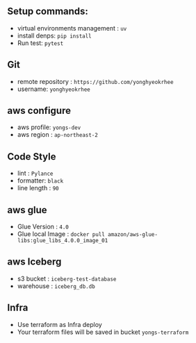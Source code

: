 ## Setup commands:
 - virtual environments management : `uv`
 - install denps: `pip install`
 - Run test: `pytest`

## Git
 - remote repository : `https://github.com/yonghyeokrhee`
 - username: `yonghyeokrhee`

## aws configure
 - aws profile: `yongs-dev`
 - aws region : `ap-northeast-2`

## Code Style
 - lint : `Pylance`
 - formatter: `black`
 - line length : `90`

## aws glue
 - Glue Version : `4.0`
 - Glue local Image : `docker pull amazon/aws-glue-libs:glue_libs_4.0.0_image_01`

## aws Iceberg
  - s3 bucket : `iceberg-test-database`
  - warehouse : `iceberg_db.db`

## Infra
 - Use terraform as Infra deploy
 - Your terraform files will be saved in bucket `yongs-terraform`
